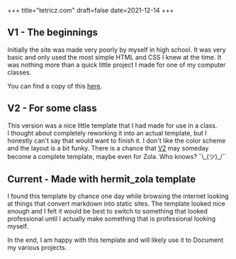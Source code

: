 +++
title="tetricz.com"
draft=false
date=2021-12-14
+++

## V1 - The beginnings

Initially the site was made very poorly by myself in high school.
It was very basic and only used the most simple HTML and CSS I knew at the time.
It was nothing more than a quick little project I made for one of my computer classes.  

You can find a copy of this [here](https://www.tetricz.com/archive/v1/).

## V2 - For some class

This version was a nice little template that I had made for use in a class.  
I thought about completely reworking it into an actual template, but I honestly can't say that would want to finish it. I don't like the color scheme and the layout is a bit funky. There is a chance that [V2](https://www.tetricz.com/archive/v2/) may someday become a complete template, maybe even for Zola. Who knows? ¯\\\_(ツ)\_/¯

## Current - Made with hermit_zola template

I found this template by chance one day while browsing the internet looking at things that convert markdown into static sites.
The template looked nice enough and I felt it would be best to switch to something that looked professional until I actually make something that is professional looking myself.  

In the end, I am happy with this template and will likely use it to Document my various projects.
